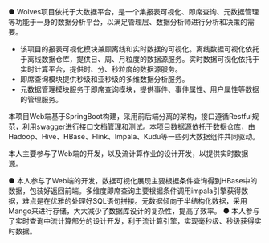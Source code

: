 ● Wolves项目依托于大数据平台，是一个集报表可视化、即席查询、元数据管理等功能于一身的数据分析平台，以满足管理层、数据分析师进行分析和决策的需要。

- 该项目的报表可视化模块兼顾离线和实时数据的可视化。离线数据可视化依托于离线数据仓库，提供日、周、月粒度的数据源服务。实时数据可视化依托于实时计算平台，提供时、分、秒粒度的数据源服务。
- 即席查询模块提供秒级和亚秒级的多维数据分析服务。
- 元数据管理模块服务于即席查询模块，提供事件、事件属性、用户属性等数据的管理服务。

本项目Web端基于SpringBoot构建，采用前后端分离的架构，接口遵循Restful规范，利用swagger进行接口文档管理和测试。本项目数据源依托于数据仓库，由Hadoop、Hive、HBase、Flink、Impala、Kudu等一些列大数据组件共同驱动。

本人主要参与了Web端的开发，以及流计算作业的设计开发，以提供实时数据源。


● 本人参与了Web端的开发，数据可视化展现主要根据条件查询得到HBase中的数据，包装好返回前端。多维度即席查询主要根据条件调用impala引擎获得数据，难点是在优雅的处理好SQL语句拼接。元数据倾向于半结构化数据，采用Mango来进行存储，大大减少了数据库设计的复杂性，提高了效率。
● 本人参与了实时查询中流计算部分的设计开发，利于流计算引擎，实现毫秒级、秒级获得实时数据。
